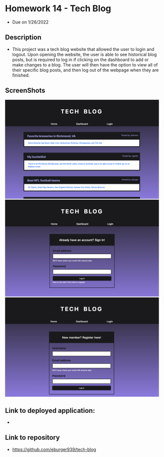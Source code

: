 # Homework 14 - Tech Blog
* Due on 1/26/2022


## Description
* This project was a tech blog website that allowed the user to login and logout.  Upon opening the website, the user is able to see historical blog posts, but is required to log in if clicking on the dashboard to add or make changes to a blog.  The user will then have the option to view all of their specific blog posts, and then log out of the webpage when they are finished.


## ScreenShots
![Preview](images/TBHP.png)
![Preview](images/TBlogin.png)
![Preview](images/TBreg.png)


## Link to deployed application:
* 

## Link to repository
* https://github.com/eburger939/tech-blog
